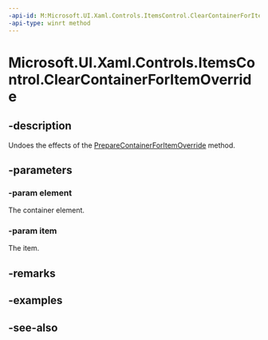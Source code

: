 ```yaml
---
-api-id: M:Microsoft.UI.Xaml.Controls.ItemsControl.ClearContainerForItemOverride(Microsoft.UI.Xaml.DependencyObject,System.Object)
-api-type: winrt method
---
```


<!-- Method syntax
virtual protected void ClearContainerForItemOverride(Windows.UI.Xaml.DependencyObject element, System.Object item)
-->

# Microsoft.UI.Xaml.Controls.ItemsControl.ClearContainerForItemOverride

## -description
Undoes the effects of the [PrepareContainerForItemOverride](itemscontrol_preparecontainerforitemoverride_86915963.md) method.

## -parameters
### -param element
The container element.

### -param item
The item.

## -remarks

## -examples

## -see-also
